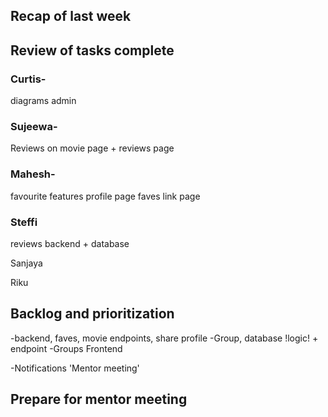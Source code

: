 ## Recap of last week

## Review of tasks complete

### Curtis-
diagrams
admin

### Sujeewa-
Reviews
on movie page + reviews page

### Mahesh-
favourite features
profile page
faves link page

### Steffi
reviews backend + database


Sanjaya

Riku

## Backlog and prioritization

-backend, faves, movie endpoints, share profile
-Group, database !logic! + endpoint
-Groups Frontend

-Notifications 'Mentor meeting'

## Prepare for mentor meeting
